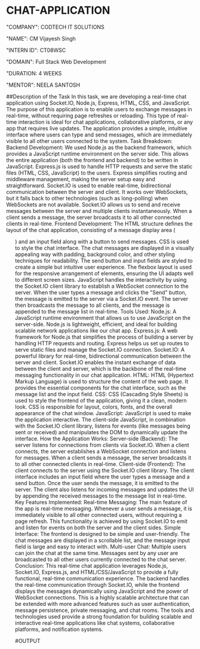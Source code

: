 # CHAT-APPLICATION

"COMPANY": CODTECH IT SOLUTIONS

"NAME": CM Vijayesh Singh

"INTERN ID": CT08WSC

"DOMAIN": Full Stack Web Development

"DURATION: 4 WEEKS

"MENTOR": NEELA SANTOSH

##Description of the Task
In this task, we are developing a real-time chat application using Socket.IO, Node.js, Express, HTML, CSS, and JavaScript. The purpose of this application is to enable users to exchange messages in real-time, without requiring page refreshes or reloading. This type of real-time interaction is ideal for chat applications, collaborative platforms, or any app that requires live updates. The application provides a simple, intuitive interface where users can type and send messages, which are immediately visible to all other users connected to the system.
Task Breakdown:
Backend Development:
We used Node.js as the backend framework, which provides a JavaScript runtime environment on the server side. This allows the entire application (both the frontend and backend) to be written in JavaScript.
Express.js is used to handle HTTP requests and serve the static files (HTML, CSS, JavaScript) to the users. Express simplifies routing and middleware management, making the server setup easy and straightforward.
Socket.IO is used to enable real-time, bidirectional communication between the server and client. It works over WebSockets, but it falls back to other technologies (such as long-polling) when WebSockets are not available. Socket.IO allows us to send and receive messages between the server and multiple clients instantaneously. When a client sends a message, the server broadcasts it to all other connected clients in real-time.
Frontend Development:
The HTML structure defines the layout of the chat application, consisting of a message display area (<ul>) and an input field along with a button to send messages.
CSS is used to style the chat interface. The chat messages are displayed in a visually appealing way with padding, background color, and other styling techniques for readability. The send button and input fields are styled to create a simple but intuitive user experience. The flexbox layout is used for the responsive arrangement of elements, ensuring the UI adapts well to different screen sizes.
JavaScript handles the interactivity by using the Socket.IO client library to establish a WebSocket connection to the server. When the user types a message and clicks the "Send" button, the message is emitted to the server via a Socket.IO event. The server then broadcasts the message to all clients, and the message is appended to the message list in real-time.
Tools Used:
Node.js:
A JavaScript runtime environment that allows us to use JavaScript on the server-side. Node.js is lightweight, efficient, and ideal for building scalable network applications like our chat app.
Express.js:
A web framework for Node.js that simplifies the process of building a server by handling HTTP requests and routing. Express helps us set up routes to serve static files and manage the Socket.IO connection.
Socket.IO:
A powerful library for real-time, bidirectional communication between the server and client. Socket.IO enables the instant exchange of data between the client and server, which is the backbone of the real-time messaging functionality in our chat application.
HTML:
HTML (Hypertext Markup Language) is used to structure the content of the web page. It provides the essential components for the chat interface, such as the message list and the input field.
CSS:
CSS (Cascading Style Sheets) is used to style the frontend of the application, giving it a clean, modern look. CSS is responsible for layout, colors, fonts, and the overall appearance of the chat window.
JavaScript:
JavaScript is used to make the application interactive. The client-side JavaScript, in combination with the Socket.IO client library, listens for events (like messages being sent or received) and manipulates the DOM to dynamically update the interface.
How the Application Works:
Server-side (Backend):
The server listens for connections from clients via Socket.IO. When a client connects, the server establishes a WebSocket connection and listens for messages. When a client sends a message, the server broadcasts it to all other connected clients in real-time.
Client-side (Frontend):
The client connects to the server using the Socket.IO client library. The client interface includes an input field where the user types a message and a send button. Once the user sends the message, it is emitted to the server. The client also listens for incoming messages and updates the UI by appending the received messages to the message list in real-time.
Key Features Implemented:
Real-time Messaging:
The main feature of the app is real-time messaging. Whenever a user sends a message, it is immediately visible to all other connected users, without requiring a page refresh. This functionality is achieved by using Socket.IO to emit and listen for events on both the server and the client sides.
Simple Interface:
The frontend is designed to be simple and user-friendly. The chat messages are displayed in a scrollable list, and the message input field is large and easy to interact with.
Multi-user Chat:
Multiple users can join the chat at the same time. Messages sent by any user are broadcasted to all other users currently connected to the chat server.
Conclusion:
This real-time chat application leverages Node.js, Socket.IO, Express.js, and HTML/CSS/JavaScript to provide a fully functional, real-time communication experience. The backend handles the real-time communication through Socket.IO, while the frontend displays the messages dynamically using JavaScript and the power of WebSocket connections. This is a highly scalable architecture that can be extended with more advanced features such as user authentication, message persistence, private messaging, and chat rooms.
The tools and technologies used provide a strong foundation for building scalable and interactive real-time applications like chat systems, collaborative platforms, and notification systems.

#OUTPUT




